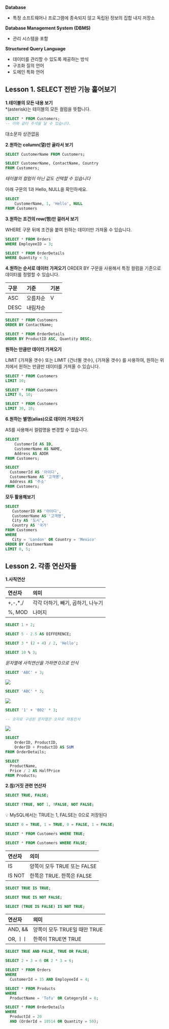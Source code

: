 **Database**
- 특정 소프트웨어나 프로그램에 종속되지 않고 독립된 정보의 집합 내지 저장소

**Database Management System (DBMS)**
- 관리 시스템을 포함

**Structured Query Language**
- 데이터를 관리할 수 있도록 제공하는 방식
- 구조화 질의 언어
- 도메인 특화 언어

## Lesson 1. SELECT 전반 기능 훑어보기

**1.테이블의 모든 내용 보기<BR>**
 *(asterisk)는 테이블의 모든 컬럼을 뜻합니다.

```SQL
SELECT * FROM Customers;
-- 이와 같이 주석을 달 수 있습니다.
```
대소문자 상관없음

**2.원하는 column(열)만 골라서 보기**

```SQL
SELECT CustomerName FROM Customers;
```

```SQL
SELECT CustomerName, ContactName, Country
FROM Customers;
```

*테이블의 컬럼이 아닌 값도 선택할 수 있습니다*

아래 구문의 1과 Hello, NULL을 확인하세요.

```SQL
SELECT
	CustomerName, 1, 'Hello', NULL
FROM Customers
```

**3.원하는 조건의 row(행)만 걸러서 보기**

WHERE 구문 뒤에 조건을 붙여 원하는 데이터만 가져올 수 있습니다.

```sql
SELECT * FROM Orders
WHERE EmployeeID = 3;

```

```sql
SELECT * FROM OrderDetails
WHERE Quantity < 5;
```

**4.원하는 순서로 데이터 가져오기**
ORDER BY 구문을 사용해서 특정 컬럼을 기준으로 데이터를 정렬할 수 있습니다.

|구문|기준|기본
|:---|:---|:---|
|ASC|오름차순|V|
|DESC|내림차순|  |

```sql
SELECT * FROM Customers
ORDER BY ContactName;
```

```sql
SELECT * FROM OrderDetails
ORDER BY ProductID ASC, Quantity DESC;
```

**원하는 만큼만 데이터 가져오기**

LIMIT {가져올 갯수} 또는 LIMIT {건너뛸 갯수}, {가져올 갯수} 를 사용하여, 원하는 위치에서 원하는 만큼만 데이터를 가져올 수 있습니다.

```sql
SELECT * FROM Customers
LIMIT 10;
```

```sql
SELECT * FROM Customers
LIMIT 0, 10;
```

```sql
SELECT * FROM Customers
LIMIT 30, 10;
```

**6.원하는 별명(alias)으로 데이터 가져오기** 

AS를 사용해서 컬럼명을 변경할 수 있습니다.

```sql
SELECT 
	CustomerId AS ID,
    CustomerName AS NAME,
    Address AS ADDR
FROM Customers;

```
```sql
SELECT
  CustomerId AS '아이디',
  CustomerName AS '고객명',
  Address AS '주소'
FROM Customers;
```
 **모두 활용해보기**

 ```sql
 SELECT
	CustomerID AS '아이디',
    CustomerName AS '고객명',
    City AS '도시',
    Country AS '국가'
FROM Customers
WHERE
	City = 'London' OR Country = 'Mexico'
ORDER BY CustomerName
LIMIT 0, 5;

 ```

 ## Lesson 2. 각종 연산자들


**1.사칙연산**

|연산자|의미|
|:---|:---|
|+,-,*,/|각각 더하기, 빼기, 곱하기, 나누기|
|%, MOD|나머지|

```sql
SELECT 1 + 2;
```

```sql
SELECT 5 - 2.5 AS DIFFERENCE;
```

```sql
SELECT 3 * (2 + 4) / 2, 'Hello';
```

```sql
SELECT 10 % 3;
```

*문자열에 사칙연산을 가하면 0으로 인식*

```sql
SELECT 'ABC' + 3;
```
![](https://cdn.discordapp.com/attachments/1083231554521813105/1134373215024726077/125bb982f109a68f.png)
```sql
SELECT 'ABC' * 3;
```
![](https://cdn.discordapp.com/attachments/1083231554521813105/1134373232196210698/248ba80417ff6c17.png)
```sql
SELECT '1' + '002' * 3;

-- 숫자로 구성된 문자열은 숫자로 자동인식
```
![](https://cdn.discordapp.com/attachments/1083231554521813105/1134373267461914725/2023-07-28_135140.png)
```sql
SELECT
	OrderID, ProductID,
    OrderID + ProductID AS SUM
FROM OrderDetails;
```

```sql
SELECT
  ProductName,
  Price / 2 AS HalfPrice
FROM Products;
```

**2.참/거짓 관련 연산자**

```SQL
SELECT TRUE, FALSE;
```
```SQL
SELECT !TRUE, NOT 1, !FALSE, NOT FALSE;
```
💡 MySQL에서는 TRUE는 1, FALSE는 0으로 저장된다
```SQL
SELECT 0 = TRUE, 1 = TRUE, 0 = FALSE, 1 = FALSE;
```

```SQL
SELECT * FROM Customers WHERE TRUE;
```

```SQL
SELECT * FROM Customers WHERE FALSE;
```

|연산자|의미|
|:---|:---|
|IS|양쪽이 모두 TRUE 또는 FALSE|
|IS NOT|한쪽은 TRUE. 한쪽은 FALSE|

```SQL
SELECT TRUE IS TRUE;
```
```SQL
SELECT TRUE IS NOT FALSE;
```
```SQL
SELECT (TRUE IS FALSE) IS NOT TRUE;
```

|연산자|의미|
|:---|:---|
|AND, &&|양쪽이 모두 TRUE일 때만 TRUE|
|OR, ㅣㅣ|한쪽이 TRUE면 TRUE|

```SQL
SELECT TRUE AND FALSE, TRUE OR FALSE;
```
```SQL
SELECT 2 + 3 = 6 OR 2 * 3 = 6;
```
```SQL
SELECT * FROM Orders
WHERE
  CustomerId = 15 AND EmployeeId = 4;
```
```SQL
SELECT * FROM Products 
WHERE
  ProductName = 'Tofu' OR CategoryId = 8;
```
```SQL
SELECT * FROM OrderDetails
WHERE
  ProductId = 20
  AND (OrderId = 10514 OR Quantity = 50);
```